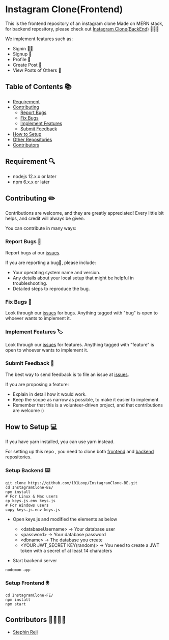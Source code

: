 # Instagram Clone(Frontend)

This is the frontend repository of an instagram clone Made on MERN stack, for backend repository, please check out [Instagram Clone(BackEnd)](https://github.com/101Loop/InstagramClone-BE) 🎉🎉🎉

We implement features such as:

* Signin 🙋‍♂️
* Signup 📝
* Profile 📜
* Create Post 📰
* View Posts of Others 👀

## Table of Contents 📚

* [Requirement](#Requirement)
* [Contributing](#Contributing)
  * [Report Bugs](#Report-Bugs)
  * [Fix Bugs](#Fix-Bugs)
  * [Implement Features](#Implement-Features)
  * [Submit Feedback](#Submit-Feedback)
* [How to Setup](#How-to-Setup)
* [Other Repositories](#Other-Repositories)
* [Contributors](#Contributors)

## Requirement 🔍

* nodejs 12.x.x or later
* npm 6.x.x or later

## Contributing ✏️

Contributions are welcome, and they are greatly appreciated! Every little bit helps, and credit will always be given.

You can contribute in many ways:

### Report Bugs 🐞

Report bugs at our [issues](https://github.com/101Loop/InstagramClone-FE/issues).

If you are reporting a bug🐝, please include:

* Your operating system name and version.
* Any details about your local setup that might be helpful in troubleshooting.
* Detailed steps to reproduce the bug.

### Fix Bugs 🐛

Look through our [issues](https://github.com/101Loop/InstagramClone-FE/issues) for bugs. Anything tagged with "bug" is open to whoever wants to implement it.

### Implement Features 🏷️

Look through our [issues](https://github.com/101Loop/InstagramClone-FE/issues) for features. Anything tagged with "feature" is open to whoever wants to implement it.

### Submit Feedback 📑

The best way to send feedback is to file an issue at [issues](https://github.com/rolando/scrapy-redis/issues).

If you are proposing a feature:

* Explain in detail how it would work.
* Keep the scope as narrow as possible, to make it easier to implement.
* Remember that this is a volunteer-driven project, and that contributions are welcome :)

## How to Setup 💻

If you have yarn installed, you can use yarn instead.

For setting up this repo , you need to clone both [frontend](https://github.com/101Loop/InstagramClone-FE) and [backend](https://github.com/101Loop/InstagramClone-BE) repositories.

### Setup Backend ⌨️

```shell=bash
git clone https://github.com/101Loop/InstagramClone-BE.git
cd InstagramClone-BE/
npm install
# For Linux & Mac users
cp keys.js.env keys.js
# For Windows users
copy keys.js.env keys.js
```

* Open keys.js and modified the elements as below

  * \<databaseUsername\> -> Your database user
  * \<password\> -> Your database password
  * \<dbname\> -> The database you create
  * \<YOUR JWT_SECRET KEY(random)\> -> You need to create a JWT token with a secret of at least 14 characters

* Start backend server

```shell=bash
nodemon app
```

### Setup Frontend 🖲️

```shell=bash
cd InstagramClone-FE/
npm install
npm start
```

## Contributors 👨‍👩‍👦‍👦

* [Stephin Reji](https://github.com/stephin007)
